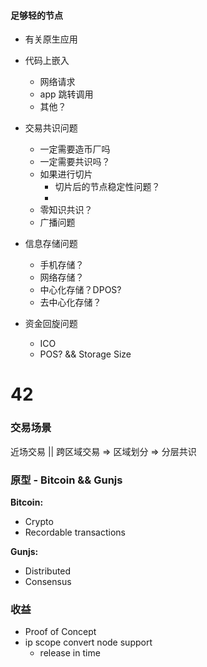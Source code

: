 #### 足够轻的节点

+ 有关原生应用
+ 代码上嵌入
  + 网络请求
  + app 跳转调用
  + 其他？

+ 交易共识问题
  + 一定需要造币厂吗
  + 一定需要共识吗？
  + 如果进行切片
    + 切片后的节点稳定性问题？
    + 
  + 零知识共识？
  + 广播问题

+ 信息存储问题
  + 手机存储？
  + 网络存储？
  + 中心化存储？DPOS?
  + 去中心化存储？
  
+ 资金回旋问题
  + ICO
  + POS? && Storage Size



# 42



### 交易场景 

近场交易 || 跨区域交易 => 区域划分 => 分层共识



### 原型 - Bitcoin && Gunjs

__Bitcoin:__

+ Crypto
+ Recordable transactions

__Gunjs:__

+ Distributed
+ Consensus



### 收益

+ Proof of Concept
+ ip scope convert node support
  + release in time
  

